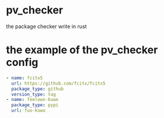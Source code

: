 # pv_checker
the package checker write in rust


# the example of the pv_checker config

``` yaml
- name: fcitx5
  url: https://github.com/fcitx/fcitx5
  package_type: github
  version_type: tag
- name: feelown-kuwo
  package_type: pypi
  url: fuo-kuwo
```

